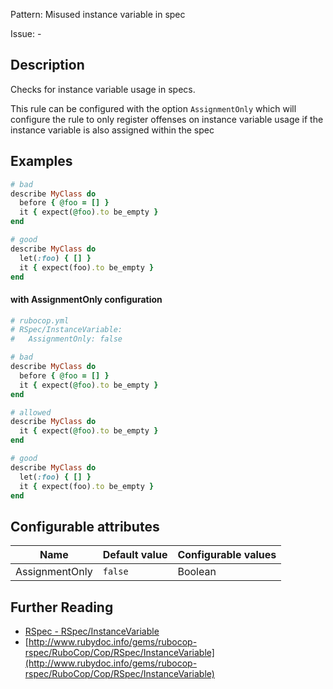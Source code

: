 Pattern: Misused instance variable in spec

Issue: -

## Description

Checks for instance variable usage in specs.

This rule can be configured with the option `AssignmentOnly` which
will configure the rule to only register offenses on instance
variable usage if the instance variable is also assigned within
the spec

## Examples

```ruby
# bad
describe MyClass do
  before { @foo = [] }
  it { expect(@foo).to be_empty }
end

# good
describe MyClass do
  let(:foo) { [] }
  it { expect(foo).to be_empty }
end
```
#### with AssignmentOnly configuration

```ruby
# rubocop.yml
# RSpec/InstanceVariable:
#   AssignmentOnly: false

# bad
describe MyClass do
  before { @foo = [] }
  it { expect(@foo).to be_empty }
end

# allowed
describe MyClass do
  it { expect(@foo).to be_empty }
end

# good
describe MyClass do
  let(:foo) { [] }
  it { expect(foo).to be_empty }
end
```

## Configurable attributes

Name | Default value | Configurable values
--- | --- | ---
AssignmentOnly | `false` | Boolean

## Further Reading

* [RSpec - RSpec/InstanceVariable](https://docs.rubocop.org/rubocop-rspec/cops_rspec.html#rspecinstancevariable)
* [http://www.rubydoc.info/gems/rubocop-rspec/RuboCop/Cop/RSpec/InstanceVariable](http://www.rubydoc.info/gems/rubocop-rspec/RuboCop/Cop/RSpec/InstanceVariable)
